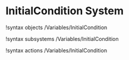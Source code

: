 <!-- MOOSE Documentation Stub: Remove this when content is added. -->

# InitialCondition System
!syntax objects /Variables/InitialCondition

!syntax subsystems /Variables/InitialCondition

!syntax actions /Variables/InitialCondition
